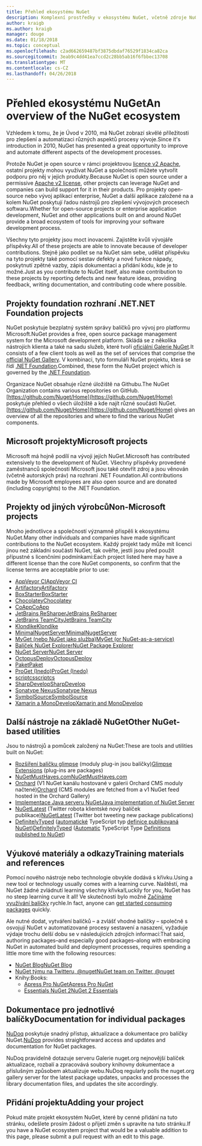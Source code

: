 ```yaml
---
title: Přehled ekosystému NuGet
description: Komplexní prostředky v ekosystému NuGet, včetně zdroje NuGet, Microsoft NuGet projekty, nástrojů a školicích materiálů.
author: kraigb
ms.author: kraigb
manager: douge
ms.date: 01/18/2018
ms.topic: conceptual
ms.openlocfilehash: c2ad662659487bf3875dbdaf76529f1834ca82ca
ms.sourcegitcommit: 3eab9c4dd41ea7ccd2c28bb5ab16f6fbbec13708
ms.translationtype: MT
ms.contentlocale: cs-CZ
ms.lasthandoff: 04/26/2018
---
```

# <a name="an-overview-of-the-nuget-ecosystem"></a><span data-ttu-id="223c3-103">Přehled ekosystému NuGet</span><span class="sxs-lookup"><span data-stu-id="223c3-103">An overview of the NuGet ecosystem</span></span>

<span data-ttu-id="223c3-104">Vzhledem k tomu, že je Úvod v 2010, má NuGet zobrazí skvělé příležitosti pro zlepšení a automatizaci různých aspektů procesy vývoje.</span><span class="sxs-lookup"><span data-stu-id="223c3-104">Since it's introduction in 2010, NuGet has presented a great opportunity to improve and automate different aspects of the development processes.</span></span>

<span data-ttu-id="223c3-105">Protože NuGet je open source v rámci projektovou [licence v2 Apache](http://choosealicense.com/licenses/apache/), ostatní projekty mohou využívat NuGet a společností můžete vytvořit podporu pro něj v jejich produkty.</span><span class="sxs-lookup"><span data-stu-id="223c3-105">Because NuGet is open source under a permissive [Apache v2 license](http://choosealicense.com/licenses/apache/), other projects can leverage NuGet and companies can build support for it in their products.</span></span> <span data-ttu-id="223c3-106">Pro projekty open-source nebo vývoj aplikací enterprise, NuGet a další aplikace založené na a kolem NuGet poskytují řadou nástrojů pro zlepšení vývojových procesech softwaru.</span><span class="sxs-lookup"><span data-stu-id="223c3-106">Whether for open-source projects or enterprise application development, NuGet and other applications built on and around NuGet provide a broad ecosystem of tools for improving your software development process.</span></span>

<span data-ttu-id="223c3-107">Všechny tyto projekty jsou moct inovacemi. Zajistěte kvůli vývojáře příspěvky.</span><span class="sxs-lookup"><span data-stu-id="223c3-107">All of these projects are able to innovate because of developer contributions.</span></span> <span data-ttu-id="223c3-108">Stejně jako podílet se na NuGet sám sebe, udělat příspěvku na tyto projekty také pomocí sestav defekty a nové funkce nápady, poskytnutí zpětné vazby, zápis dokumentaci a přidání kódu, kde je to možné.</span><span class="sxs-lookup"><span data-stu-id="223c3-108">Just as you contribute to NuGet itself, also make contribution to these projects by reporting defects and new feature ideas, providing feedback, writing documentation, and contributing code where possible.</span></span>

## <a name="net-foundation-projects"></a><span data-ttu-id="223c3-109">Projekty foundation rozhraní .NET</span><span class="sxs-lookup"><span data-stu-id="223c3-109">.NET Foundation projects</span></span>

<span data-ttu-id="223c3-110">NuGet poskytuje bezplatný systém správy balíčků pro vývoj pro platformu Microsoft.</span><span class="sxs-lookup"><span data-stu-id="223c3-110">NuGet provides a free, open source package management system for the Microsoft development platform.</span></span> <span data-ttu-id="223c3-111">Skládá se z několika nástrojích klienta a také na sadu služeb, které tvoří [oficiální Galerie NuGet](http://www.nuget.org).</span><span class="sxs-lookup"><span data-stu-id="223c3-111">It consists of a few client tools as well as the set of services that comprise the [official NuGet Gallery](http://www.nuget.org).</span></span> <span data-ttu-id="223c3-112">V kombinaci, tyto formuláři NuGet projektu, která se řídí [.NET Foundation](http://www.dotnetfoundation.org/).</span><span class="sxs-lookup"><span data-stu-id="223c3-112">Combined, these form the NuGet project which is governed by the [.NET Foundation](http://www.dotnetfoundation.org/).</span></span>

<span data-ttu-id="223c3-113">Organizace NuGet obsahuje různé úložiště na Githubu.</span><span class="sxs-lookup"><span data-stu-id="223c3-113">The NuGet Organization contains various repositories on GitHub.</span></span> <span data-ttu-id="223c3-114">[https://github.com/Nuget/Home](https://github.com/Nuget/Home) poskytuje přehled o všech úložiště a kde najít různé součásti NuGet.</span><span class="sxs-lookup"><span data-stu-id="223c3-114">[https://github.com/Nuget/Home](https://github.com/Nuget/Home) gives an overview of all the repositories and where to find the various NuGet components.</span></span>

## <a name="microsoft-projects"></a><span data-ttu-id="223c3-115">Microsoft projekty</span><span class="sxs-lookup"><span data-stu-id="223c3-115">Microsoft projects</span></span>

<span data-ttu-id="223c3-116">Microsoft má hojně podílí na vývoji jejích NuGet.</span><span class="sxs-lookup"><span data-stu-id="223c3-116">Microsoft has contributed extensively to the development of NuGet.</span></span> <span data-ttu-id="223c3-117">Všechny příspěvky provedené zaměstnanců společnosti Microsoft jsou také otevřít zdroj a jsou věnován (včetně autorských práv) na rozhraní .NET Foundation.</span><span class="sxs-lookup"><span data-stu-id="223c3-117">All contributions made by Microsoft employees are also open source and are donated (including copyrights) to the .NET Foundation.</span></span>

## <a name="non-microsoft-projects"></a><span data-ttu-id="223c3-118">Projekty od jiných výrobců</span><span class="sxs-lookup"><span data-stu-id="223c3-118">Non-Microsoft projects</span></span>

<span data-ttu-id="223c3-119">Mnoho jednotlivce a společností významně přispěli k ekosystému NuGet.</span><span class="sxs-lookup"><span data-stu-id="223c3-119">Many other individuals and companies have made significant contributions to the NuGet ecosystem.</span></span> <span data-ttu-id="223c3-120">Každý projekt tady může mít licenci jinou než základní součásti NuGet, tak ověřte, jestli jsou před použít přípustné s licenčními podmínkami:</span><span class="sxs-lookup"><span data-stu-id="223c3-120">Each project listed here may have a different license than the core NuGet components, so confirm that the license terms are acceptable prior to use:</span></span>

- [<span data-ttu-id="223c3-121">AppVeyor CI</span><span class="sxs-lookup"><span data-stu-id="223c3-121">AppVeyor CI</span></span>](https://www.appveyor.com/)
- [<span data-ttu-id="223c3-122">Artifactory</span><span class="sxs-lookup"><span data-stu-id="223c3-122">Artifactory</span></span>](https://www.jfrog.com/artifactory/)
- [<span data-ttu-id="223c3-123">BoxStarter</span><span class="sxs-lookup"><span data-stu-id="223c3-123">BoxStarter</span></span>](http://boxstarter.org/)
- [<span data-ttu-id="223c3-124">Chocolatey</span><span class="sxs-lookup"><span data-stu-id="223c3-124">Chocolatey</span></span>](https://chocolatey.org/)
- [<span data-ttu-id="223c3-125">CoApp</span><span class="sxs-lookup"><span data-stu-id="223c3-125">CoApp</span></span>](http://coapp.org/)
- [<span data-ttu-id="223c3-126">JetBrains ReSharper</span><span class="sxs-lookup"><span data-stu-id="223c3-126">JetBrains ReSharper</span></span>](https://resharper-plugins.jetbrains.com/)
- [<span data-ttu-id="223c3-127">JetBrains TeamCity</span><span class="sxs-lookup"><span data-stu-id="223c3-127">JetBrains TeamCity</span></span>](https://www.jetbrains.com/teamcity/)
- [<span data-ttu-id="223c3-128">Klondike</span><span class="sxs-lookup"><span data-stu-id="223c3-128">Klondike</span></span>](https://github.com/themotleyfool/Klondike)
- [<span data-ttu-id="223c3-129">MinimalNugetServer</span><span class="sxs-lookup"><span data-stu-id="223c3-129">MinimalNugetServer</span></span>](https://github.com/TanukiSharp/MinimalNugetServer)
- [<span data-ttu-id="223c3-130">MyGet (nebo NuGet jako služba)</span><span class="sxs-lookup"><span data-stu-id="223c3-130">MyGet (or NuGet-as-a-service)</span></span>](http://www.myget.org/)
- [<span data-ttu-id="223c3-131">Balíček NuGet Explorer</span><span class="sxs-lookup"><span data-stu-id="223c3-131">NuGet Package Explorer</span></span>](https://github.com/NuGetPackageExplorer/NuGetPackageExplorer)
- [<span data-ttu-id="223c3-132">NuGet Server</span><span class="sxs-lookup"><span data-stu-id="223c3-132">NuGet Server</span></span>](http://nugetserver.net/)
- [<span data-ttu-id="223c3-133">OctopusDeploy</span><span class="sxs-lookup"><span data-stu-id="223c3-133">OctopusDeploy</span></span>](https://octopus.com/)
- [<span data-ttu-id="223c3-134">Paket</span><span class="sxs-lookup"><span data-stu-id="223c3-134">Paket</span></span>](https://fsprojects.github.io/Paket/)
- [<span data-ttu-id="223c3-135">ProGet (Inedo)</span><span class="sxs-lookup"><span data-stu-id="223c3-135">ProGet (Inedo)</span></span>](http://inedo.com/proget)
- [<span data-ttu-id="223c3-136">scriptcs</span><span class="sxs-lookup"><span data-stu-id="223c3-136">scriptcs</span></span>](http://scriptcs.net/)
- [<span data-ttu-id="223c3-137">SharpDevelop</span><span class="sxs-lookup"><span data-stu-id="223c3-137">SharpDevelop</span></span>](http://community.sharpdevelop.net/blogs/mattward/archive/2011/01/23/NuGetSupportInSharpDevelop.aspx)
- [<span data-ttu-id="223c3-138">Sonatype Nexus</span><span class="sxs-lookup"><span data-stu-id="223c3-138">Sonatype Nexus</span></span>](http://www.sonatype.com/nexus-repository-sonatype)
- [<span data-ttu-id="223c3-139">SymbolSource</span><span class="sxs-lookup"><span data-stu-id="223c3-139">SymbolSource</span></span>](http://www.symbolsource.org/Public)
- [<span data-ttu-id="223c3-140">Xamarin a MonoDevelop</span><span class="sxs-lookup"><span data-stu-id="223c3-140">Xamarin and MonoDevelop</span></span>](https://github.com/mrward/monodevelop-nuget-addin)

## <a name="other-nuget-based-utilities"></a><span data-ttu-id="223c3-141">Další nástroje na základě NuGet</span><span class="sxs-lookup"><span data-stu-id="223c3-141">Other NuGet-based utilities</span></span>

<span data-ttu-id="223c3-142">Jsou to nástrojů a pomůcek založený na NuGet:</span><span class="sxs-lookup"><span data-stu-id="223c3-142">These are tools and utilities built on NuGet:</span></span>

- <span data-ttu-id="223c3-143">[Rozšíření balíčku glimpse](http://getglimpse.com/Packages) (moduly plug-in jsou balíčky)</span><span class="sxs-lookup"><span data-stu-id="223c3-143">[Glimpse Extensions](http://getglimpse.com/Packages) (plug-ins are packages)</span></span>
- [<span data-ttu-id="223c3-144">NuGetMustHaves.com</span><span class="sxs-lookup"><span data-stu-id="223c3-144">NuGetMustHaves.com</span></span>](http://nugetmusthaves.com/)
- <span data-ttu-id="223c3-145">[Orchard](http://www.orchardproject.net/) (V1 NuGet kanálu hostované v galerii Orchard CMS moduly načtené)</span><span class="sxs-lookup"><span data-stu-id="223c3-145">[Orchard](http://www.orchardproject.net/) (CMS modules are fetched from a v1 NuGet feed hosted in the Orchard Gallery)</span></span>
- [<span data-ttu-id="223c3-146">Implementace Java serveru NuGet</span><span class="sxs-lookup"><span data-stu-id="223c3-146">Java implementation of NuGet Server</span></span>](http://jonnyzzz.com/blog/2012/03/07/nuget-server-in-pure-java/)
- <span data-ttu-id="223c3-147">[NuGetLatest](https://twitter.com/NuGetLatest) (Twitter robota klientské nový balíček publikace)</span><span class="sxs-lookup"><span data-stu-id="223c3-147">[NuGetLatest](https://twitter.com/NuGetLatest) (Twitter bot tweeting new package publications)</span></span>
- <span data-ttu-id="223c3-148">[DefinitelyTyped](http://definitelytyped.org/) ([automatické](https://github.com/DefinitelyTyped/NugetAutomation/) TypeScript typ [definice publikovaná NuGet](http://www.nuget.org/packages?q=DefinitelyTyped))</span><span class="sxs-lookup"><span data-stu-id="223c3-148">[DefinitelyTyped](http://definitelytyped.org/) ([Automatic](https://github.com/DefinitelyTyped/NugetAutomation/) TypeScript Type [Definitions published to NuGet](http://www.nuget.org/packages?q=DefinitelyTyped))</span></span>

## <a name="training-materials-and-references"></a><span data-ttu-id="223c3-149">Výukové materiály a odkazy</span><span class="sxs-lookup"><span data-stu-id="223c3-149">Training materials and references</span></span>

<span data-ttu-id="223c3-150">Pomocí nového nástroje nebo technologie obvykle dodává s křivku.</span><span class="sxs-lookup"><span data-stu-id="223c3-150">Using a new tool or technology usually comes with a learning curve.</span></span> <span data-ttu-id="223c3-151">Naštěstí, má NuGet žádné zvládnutí learning všechny křivka!</span><span class="sxs-lookup"><span data-stu-id="223c3-151">Luckily for you, NuGet has no steep learning curve it all!</span></span> <span data-ttu-id="223c3-152">Ve skutečnosti bylo možné [Začínáme využívání balíčky](../quickstart/use-a-package.md) rychle.</span><span class="sxs-lookup"><span data-stu-id="223c3-152">In fact, anyone can [get started consuming packages](../quickstart/use-a-package.md) quickly.</span></span>

<span data-ttu-id="223c3-153">Ale nutné dodat, vytváření balíčků – a zvlášť vhodné balíčky – společně s osvojují NuGet v automatizované procesy sestavení a nasazení, vyžaduje výdaje trochu delší dobu se v následujících zdrojích informací:</span><span class="sxs-lookup"><span data-stu-id="223c3-153">That said, authoring packages–and especially good packages–along with  embracing NuGet in automated build and deployment processes, requires spending a little more time with the following resources:</span></span>

- [<span data-ttu-id="223c3-154">NuGet Blog</span><span class="sxs-lookup"><span data-stu-id="223c3-154">NuGet Blog</span></span>](http://blog.nuget.org/)
- [<span data-ttu-id="223c3-155">NuGet týmu na Twitteru, @nuget</span><span class="sxs-lookup"><span data-stu-id="223c3-155">NuGet team on Twitter, @nuget</span></span>](http://twitter.com/nuget)
- <span data-ttu-id="223c3-156">Knihy:</span><span class="sxs-lookup"><span data-stu-id="223c3-156">Books:</span></span>
  - [<span data-ttu-id="223c3-157">Apress Pro NuGet</span><span class="sxs-lookup"><span data-stu-id="223c3-157">Apress Pro NuGet</span></span>](http://bit.ly/ProNuGet)
  - [<span data-ttu-id="223c3-158">Essentials NuGet 2</span><span class="sxs-lookup"><span data-stu-id="223c3-158">NuGet 2 Essentials</span></span>](http://www.amazon.com/NuGet-2-Essentials-Damir-Arh-ebook/dp/B00GTQD5M4)

## <a name="documentation-for-individual-packages"></a><span data-ttu-id="223c3-159">Dokumentace pro jednotlivé balíčky</span><span class="sxs-lookup"><span data-stu-id="223c3-159">Documentation for individual packages</span></span>

<span data-ttu-id="223c3-160">[NuDoq](http://nudoq.org) poskytuje snadný přístup, aktualizace a dokumentace pro balíčky NuGet.</span><span class="sxs-lookup"><span data-stu-id="223c3-160">[NuDoq](http://nudoq.org) provides straightforward access and updates and documentation for NuGet packages.</span></span>

<span data-ttu-id="223c3-161">NuDoq pravidelně dotazuje serveru Galerie nuget.org nejnovější balíček aktualizace, rozbalí a zpracovává soubory knihovny dokumentace a příslušným způsobem aktualizuje webu.</span><span class="sxs-lookup"><span data-stu-id="223c3-161">NuDoq regularly polls the nuget.org gallery server for the latest package updates, unpacks and processes the library documentation files, and updates the site accordingly.</span></span>

## <a name="adding-your-project"></a><span data-ttu-id="223c3-162">Přidání projektu</span><span class="sxs-lookup"><span data-stu-id="223c3-162">Adding your project</span></span>

<span data-ttu-id="223c3-163">Pokud máte projekt ekosystém NuGet, které by cenné přidání na tuto stránku, odešlete prosím žádost o přijetí změn s upravíte na tuto stránku.</span><span class="sxs-lookup"><span data-stu-id="223c3-163">If you have a NuGet ecosystem project that would be a valuable addition to this page, please  submit a pull request with an edit to this page.</span></span>
